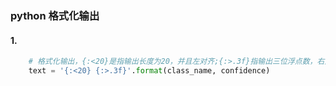 ### python 格式化输出

#### 1.

```python
    # 格式化输出，{:<20}是指输出长度为20，并且左对齐;{:>.3f}指输出三位浮点数，右对齐
    text = '{:<20} {:>.3f}'.format(class_name, confidence)
```
